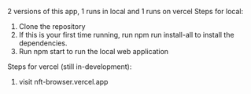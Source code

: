 2 versions of this app, 1 runs in local and 1 runs on vercel
Steps for local:
1. Clone the repository
2. If this is your first time running, run npm run install-all to install the dependencies.
3. Run npm start to run the local web application

Steps for vercel (still in-development):
1. visit nft-browser.vercel.app
